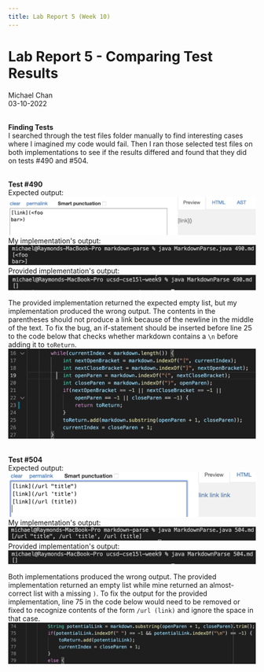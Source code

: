 ```yaml
---
title: Lab Report 5 (Week 10)
---
```


# Lab Report 5 - Comparing Test Results  

Michael Chan     
03-10-2022   
<br>   

**Finding Tests**   
I searched through the test files folder manually to find interesting cases where I imagined my code would fail. Then I ran those selected test files on both implementations to see if the results differed and found that they did on tests #490 and #504.   
<br> 

**Test #490**   
Expected output:   
![Image](W10_1.png)   
My implementation's output: 
![Image](W10_2.png)   
Provided implementation's output:   
![Image](W10_3.png)   
   
The provided implementation returned the expected empty list, but my implementation produced the wrong output. The contents in the parentheses should not produce a link because of the newline in the middle of the text. To fix the bug, an if-statement should be inserted before line 25 to the code below that checks whether markdown contains a `\n` before adding it to `toReturn`.
![Image](W10_4.png)   
<br> 

**Test #504**   
Expected output:   
![Image](W10_5.png)  
My implementation's output: 
![Image](W10_6.png)  
Provided implementation's output:   
![Image](W10_7.png)  
   
Both implementations produced the wrong output. The provided implementation returned an empty list while mine returned an almost-correct list with a missing `)`. To fix the output for the provided implementation, line 75 in the code below would need to be removed or fixed to recognize contents of the form `/url (link)` and ignore the space in that case.
![Image](W10_8.png)  

